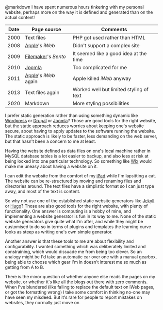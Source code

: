 @markdown
I have spent numerous hours tinkering with my personal website,
perhaps more on the way it is defined and generated than on the
actual content!

|Date|Page source|Comments|
|-|-|-|
|2000|Text files|PHP got used rather than HTML
|2008|[Apple](Apple)'s *iWeb*|Didn't support a complex site
|2009|[Filemaker](https://www.filemaker.com/)'s *Bento*|It seemed like a good idea at the time
|2010|[Joomla](https://www.joomla.org/)|Too complicated for me
|2011|[Apple](Apple)'s *iWeb* again|Apple killed *iWeb* anyway
|2013|Text files again|Worked well but limited styling of text
|2020|Markdown|More styling possibilities

I prefer static generation rather than using something dynamic like [Wordpress](https://wordpress.com/)
or [Drupal](https://www.drupal.org/) or [Joomla](https://www.joomla.org/)? Those are good tools for
the right website, but the static approach reduces worries about keeping
one's website secure, about having to apply updates to the software
running the website. The static approach is likely to be faster, less
demanding on the web server, but that hasn't been a concern to me at
least.

Having the website defined as data files on one's local machine
rather in MySQL database tables is a lot easier to backup, and also
less at risk at being locked into one particular technology. So something like [Wix](https://www.wix.com/)
would make me uneasy about having a website on it.

I can edit the website from the comfort of my
[iPad](https://www.apple.com/uk/ipad/) while I'm
lapsitting a cat.  The website can be re-structured by
moving and renaming files and directories around.  The text files
have a simplistic format so I can just type away, and most of the
text is content.

So why not use one of the established static website generators
like [Jekyll](https://jekyllrb.com/) or [Hugo](https://gohugo.io/)?
Those are also good tools for the right website, with plenty of
functionality. One answer is computing is a hobby of mine, and
implementing a website generator is fun in its way to me. None of
the static website generators give quite what I'm after, and while
they might be customised to do so in terms of plugins and templates
the learning curve looks as steep as writing one's own simple
generator.

Another answer is that these tools to me are about flexibility and
configurability. I wanted something which was deliberately limited
and constraining, which would dissuade me from being too clever.
So an analogy might be I'd take an automatic car over one with
a manual gearbox, being able to choose which gear I'm in doesn't
interest me so much as getting from A to B.

There is the minor question of whether anyone else reads the
pages on my website, or whether it's like all the blogs out
there with zero comments.  When I've blundered (like failing
to replace the default text on iWeb pages, or got the
formatting wrong) I take some comfort in thinking no-one may
have seen my misdeed.  But it's rare for people to report mistakes
on websites, they normally just move on.
